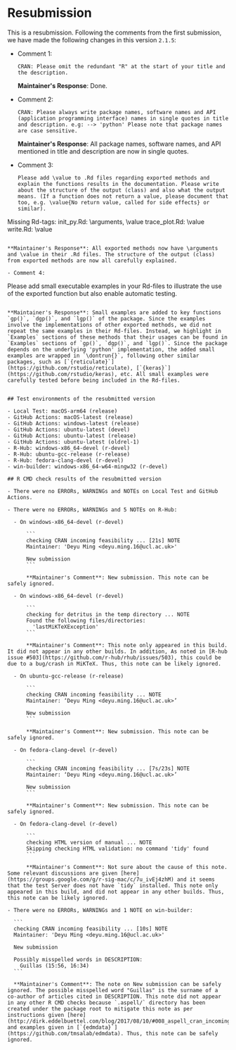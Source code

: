 # Resubmission
This is a resubmission. Following the comments from the first submission, we have made the following changes in this version `2.1.5`:

- Comment 1:

  ```
  CRAN: Please omit the redundant "R" at the start of your title and the description.
  ```

  **Maintainer's Response**: Done.

- Comment 2:

  ```
  CRAN: Please always write package names, software names and API (application programming interface) names in single quotes in title and description. e.g: --> 'python' Please note that package names are case sensitive.
  ```
  
  **Maintainer's Response**: All package names, software names, and API mentioned in title and description are now in single quotes. 

- Comment 3:

  ```
  Please add \value to .Rd files regarding exported methods and explain the functions results in the documentation. Please write about the structure of the output (class) and also what the output means. (If a function does not return a value, please document that too, e.g. \value{No return value, called for side effects} or similar). 
Missing Rd-tags:
init_py.Rd: \arguments,  \value
trace_plot.Rd: \value
write.Rd: \value
  ```
  
  **Maintainer's Response**: All exported methods now have \arguments and \value in their .Rd files. The structure of the output (class) from exported methods are now all carefully explained.

- Comment 4:

  ```
  Please add small executable examples in your Rd-files to illustrate the use of the exported function but also enable automatic testing.
  ```
  
  **Maintainer's Response**: Small examples are added to key functions `gp()`, `dgp()`, and `lgp()` of the package. Since the examples involve the implementations of other exported methods, we did not repeat the same examples in their Rd-files. Instead, we highlight in `Examples` sections of these methods that their usages can be found in `Examples` sections of `gp()`, `dgp()`, and `lgp()`. Since the package depends on the underlying 'python' implementation, the added small examples are wrapped in `\dontrun{}`, following other similar packages, such as [`{reticulate}`](https://github.com/rstudio/reticulate), [`{keras}`](https://github.com/rstudio/keras), etc. All small examples were carefully tested before being included in the Rd-files. 
  

## Test environments of the resubmitted version

- Local Test: macOS-arm64 (release)
- GitHub Actions: macOS-latest (release)
- GitHub Actions: windows-latest (release)
- GitHub Actions: ubuntu-latest (devel)
- GitHub Actions: ubuntu-latest (release)
- GitHub Actions: ubuntu-latest (oldrel-1)
- R-Hub: windows-x86_64-devel (r-devel)
- R-Hub: ubuntu-gcc-release (r-release)
- R-Hub: fedora-clang-devel (r-devel)
- win-builder: windows-x86_64-w64-mingw32 (r-devel)

## R CMD check results of the resubmitted version

- There were no ERRORs, WARNINGs and NOTEs on Local Test and GitHub Actions.

- There were no ERRORs, WARNINGs and 5 NOTEs on R-Hub:

    - On windows-x86_64-devel (r-devel)
        
        ```
        checking CRAN incoming feasibility ... [21s] NOTE
        Maintainer: 'Deyu Ming <deyu.ming.16@ucl.ac.uk>'

        New submission
        ```

        **Maintainer's Comment**: New submission. This note can be safely ignored.

    - On windows-x86_64-devel (r-devel)
    
        ```
        checking for detritus in the temp directory ... NOTE
        Found the following files/directories:
          'lastMiKTeXException'
        ```

        **Maintainer's Comment**: This note only appeared in this build. It did not appear in any other builds. In addition, As noted in [R-hub issue #503](https://github.com/r-hub/rhub/issues/503), this could be due to a bug/crash in MiKTeX. Thus, this note can be likely ignored.

    - On ubuntu-gcc-release (r-release)
        
        ```
        checking CRAN incoming feasibility ... NOTE
        Maintainer: ‘Deyu Ming <deyu.ming.16@ucl.ac.uk>’

        New submission
        ```

        **Maintainer's Comment**: New submission. This note can be safely ignored.

    - On fedora-clang-devel (r-devel)
        
        ```
        checking CRAN incoming feasibility ... [7s/23s] NOTE
        Maintainer: ‘Deyu Ming <deyu.ming.16@ucl.ac.uk>’

        New submission
        ```

        **Maintainer's Comment**: New submission. This note can be safely ignored.

    - On fedora-clang-devel (r-devel)
             
        ```
        checking HTML version of manual ... NOTE
        Skipping checking HTML validation: no command 'tidy' found
        ```
            
        **Maintainer's Comment**: Not sure about the cause of this note. Some relevant discussions are given [here](https://groups.google.com/g/r-sig-mac/c/7u_ivEj4zhM) and it seems that the test Server does not have `tidy` installed. This note only appeared in this build, and did not appear in any other builds. Thus, this note can be likely ignored.

- There were no ERRORs, WARNINGs and 1 NOTE on win-builder:
        
    ```
    checking CRAN incoming feasibility ... [10s] NOTE
    Maintainer: 'Deyu Ming <deyu.ming.16@ucl.ac.uk>'

    New submission

    Possibly misspelled words in DESCRIPTION:
      Guillas (15:56, 16:34)
    ```

    **Maintainer's Comment**: The note on New submission can be safely ignored. The possible misspelled word "Guillas" is the surname of a co-author of articles cited in DESCRIPTION. This note did not appear in any other R CMD checks because `.aspell/` directory has been created under the package root to mitigate this note as per instructions given [here](http://dirk.eddelbuettel.com/blog/2017/08/10/#008_aspell_cran_incoming) and examples given in [`{edmdata}`](https://github.com/tmsalab/edmdata). Thus, this note can be safely ignored.
